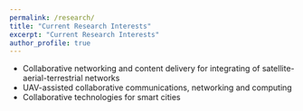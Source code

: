 ```yaml
---
permalink: /research/
title: "Current Research Interests"
excerpt: "Current Research Interests"
author_profile: true
---
```


* Collaborative networking and content delivery for integrating of satellite-aerial-terrestrial networks
* UAV-assisted collaborative communications, networking and computing
* Collaborative technologies for smart cities

